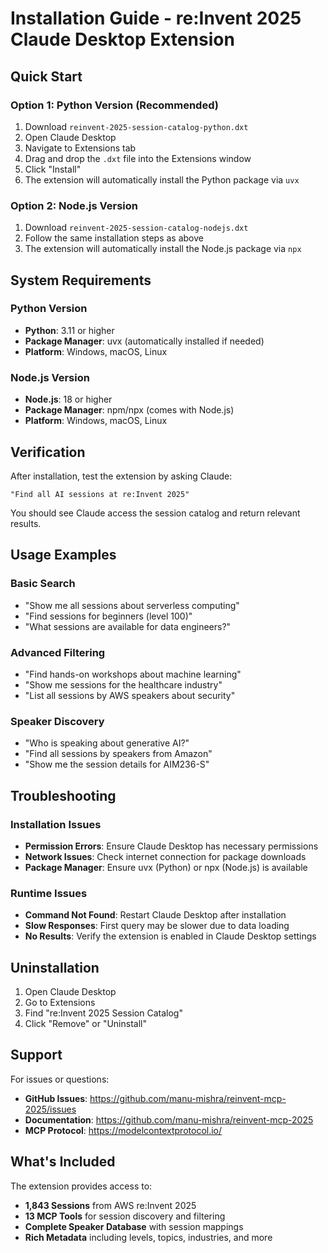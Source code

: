 # Installation Guide - re:Invent 2025 Claude Desktop Extension

## Quick Start

### Option 1: Python Version (Recommended)
1. Download `reinvent-2025-session-catalog-python.dxt`
2. Open Claude Desktop
3. Navigate to Extensions tab
4. Drag and drop the `.dxt` file into the Extensions window
5. Click "Install"
6. The extension will automatically install the Python package via `uvx`

### Option 2: Node.js Version
1. Download `reinvent-2025-session-catalog-nodejs.dxt`
2. Follow the same installation steps as above
3. The extension will automatically install the Node.js package via `npx`

## System Requirements

### Python Version
- **Python**: 3.11 or higher
- **Package Manager**: uvx (automatically installed if needed)
- **Platform**: Windows, macOS, Linux

### Node.js Version
- **Node.js**: 18 or higher
- **Package Manager**: npm/npx (comes with Node.js)
- **Platform**: Windows, macOS, Linux

## Verification

After installation, test the extension by asking Claude:

```
"Find all AI sessions at re:Invent 2025"
```

You should see Claude access the session catalog and return relevant results.

## Usage Examples

### Basic Search
- "Show me all sessions about serverless computing"
- "Find sessions for beginners (level 100)"
- "What sessions are available for data engineers?"

### Advanced Filtering
- "Find hands-on workshops about machine learning"
- "Show me sessions for the healthcare industry"
- "List all sessions by AWS speakers about security"

### Speaker Discovery
- "Who is speaking about generative AI?"
- "Find all sessions by speakers from Amazon"
- "Show me the session details for AIM236-S"

## Troubleshooting

### Installation Issues
- **Permission Errors**: Ensure Claude Desktop has necessary permissions
- **Network Issues**: Check internet connection for package downloads
- **Package Manager**: Ensure uvx (Python) or npx (Node.js) is available

### Runtime Issues
- **Command Not Found**: Restart Claude Desktop after installation
- **Slow Responses**: First query may be slower due to data loading
- **No Results**: Verify the extension is enabled in Claude Desktop settings

## Uninstallation

1. Open Claude Desktop
2. Go to Extensions
3. Find "re:Invent 2025 Session Catalog"
4. Click "Remove" or "Uninstall"

## Support

For issues or questions:
- **GitHub Issues**: https://github.com/manu-mishra/reinvent-mcp-2025/issues
- **Documentation**: https://github.com/manu-mishra/reinvent-mcp-2025
- **MCP Protocol**: https://modelcontextprotocol.io/

## What's Included

The extension provides access to:
- **1,843 Sessions** from AWS re:Invent 2025
- **13 MCP Tools** for session discovery and filtering
- **Complete Speaker Database** with session mappings
- **Rich Metadata** including levels, topics, industries, and more
